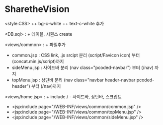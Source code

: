 # SharetheVision

<style.CSS>
++ bg-c-white
++ text-c-white 추가


<DB.sql> : + 테이블, 시퀀스 create 


<views/common> : + 파일추가 
+ common.jsp : CSS link, .js srcipt 분리 (script/Favicon icon) 부터 (concat.min.js/script)까지
+ sideMenu.jsp : 사이드바 분리 (nav class="pcoded-navbar") 부터 (/nav) 까지
+ topMenu.jsp : 상단바 분리  (nav class="navbar header-navbar pcoded-header") 부터 (/nav)까지

<views/home.jsp> : + include /  - 사이드바, 상단바, 스크립트
+ <jsp:include page="/WEB-INF/views/common/common.jsp" />
+ <jsp:include page="/WEB-INF/views/common/topMenu.jsp" />     
+ <jsp:include page="/WEB-INF/views/common/sideMenu.jsp" />


#
